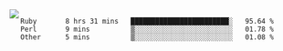 

<a href="https://github.com/anuraghazra/github-readme-stats">
  <img align="left" src="https://github-readme-stats.vercel.app/api?username=kfly8&count_private=true&show_icons=true&theme=calm" />
</a>


<!--START_SECTION:waka-->

```text
Ruby       8 hrs 31 mins   ████████████████████████░   95.64 %
Perl       9 mins          ▒░░░░░░░░░░░░░░░░░░░░░░░░   01.78 %
Other      5 mins          ▒░░░░░░░░░░░░░░░░░░░░░░░░   01.08 %
```

<!--END_SECTION:waka-->
